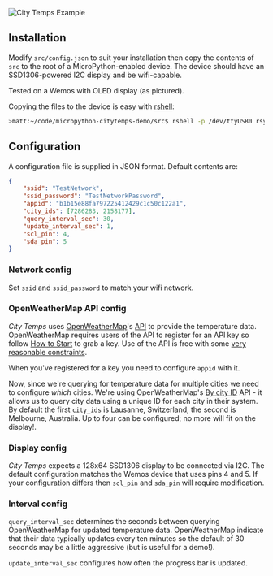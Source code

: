 
![City Temps Example](images/citytemps.gif)

## Installation

Modify `src/config.json` to suit your installation then copy the contents of `src` to the root of a MicroPython-enabled device.
The device should have an SSD1306-powered I2C display and be wifi-capable.

Tested on a Wemos with OLED display (as pictured).

Copying the files to the device is easy with [rshell](https://github.com/dhylands/rshell):

```sh
>matt:~/code/micropython-citytemps-demo/src$ rshell -p /dev/ttyUSB0 rsync . /pyboard
```

## Configuration

A configuration file is supplied in JSON format. Default contents are:

```json
{
    "ssid": "TestNetwork",
    "ssid_password": "TestNetworkPassword",
    "appid": "b1b15e88fa797225412429c1c50c122a1",    
    "city_ids": [7286283, 2158177],
    "query_interval_sec": 30,
    "update_interval_sec": 1,
    "scl_pin": 4,
    "sda_pin": 5
}
```
### Network config

Set `ssid` and `ssid_password` to match your wifi network.

### OpenWeatherMap API config

_City Temps_ uses [OpenWeatherMap](https://openweathermap.org/)'s [API](https://openweathermap.org/api) to provide the temperature data. OpenWeatherMap requires users of the API to register for an API key so follow [How to Start](https://openweathermap.org/appid) to grab a key. Use of the API is free with some [very reasonable constraints](https://openweathermap.org/price).

When you've registered for a key you need to configure `appid` with it.

Now, since we're querying for temperature data for multiple cities we need to configure _which_ cities. We're using OpenWeatherMap's [By city ID](https://openweathermap.org/current#cityid) API - it allows us to query city data using a unique ID for each city in their system. By default the first `city_ids` is Lausanne, Switzerland, the second is Melbourne, Australia. Up to four can be configured; no more will fit on the display!.

### Display config

_City Temps_ expects a 128x64 SSD1306 display to be connected via I2C. The default configuration matches the Wemos device that uses pins 4 and 5. If your configuration differs then `scl_pin` and `sda_pin` will require modification.

### Interval config

`query_interval_sec` determines the seconds between querying OpenWeatherMap for updated temperature data. OpenWeatherMap indicate that their data typically updates every ten minutes so the default of 30 seconds may be a little aggressive (but is useful for a demo!). 

`update_interval_sec` configures how often the progress bar is updated.

